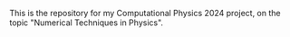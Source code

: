 This is the repository for my Computational Physics 2024 project, on the topic "Numerical Techniques in Physics".
